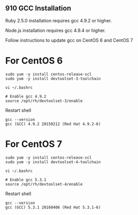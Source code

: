 ## 910 GCC Installation

Ruby 2.5.0 installation requires gcc 4.9.2 or higher.

Node.js installation requires gcc 4.9.4 or higher.

Follow instructions to update gcc on CentOS 6 and CentOS 7

# For CentOS 6
```
sudo yum -y install centos-release-scl
sudo yum -y install devtoolset-3-toolchain
```

`vi ~/.bashrc`
```
# Enable gcc 4.9.2
source /opt/rh/devtoolset-3/enable
```

Restart shell

```
gcc --version
gcc (GCC) 4.9.2 20150212 (Red Hat 4.9.2-6)
```

# For CentOS 7
```
sudo yum -y install centos-release-scl
sudo yum -y install devtoolset-4-toolchain
```

`vi ~/.bashrc`
```
# Enable gcc 5.3.1
source /opt/rh/devtoolset-4/enable
```

Restart shell

```
gcc --version
gcc (GCC) 5.3.1 20160406 (Red Hat 5.3.1-6)
```
